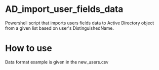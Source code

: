 # AD_import_user_fields_data
Powershell script that imports users fields data to Active Directory object from a given list based on user's DistinguishedName.
# How to use
Data format example is given in the new_users.csv
